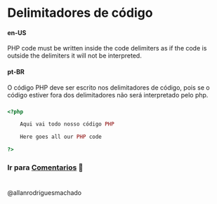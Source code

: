 # Delimitadores de código                

#### en-US
PHP code must be written inside the code delimiters as if the code is outside the delimiters it will not be interpreted.


#### pt-BR
O código PHP deve ser escrito nos delimitadores de código, pois se o código estiver fora dos delimitadores não será interpretado pelo php.

###

```php
<?php

    Aqui vai todo nosso código PHP

    Here goes all our PHP code

?>
```

### Ir para [Comentarios](Comentarios.md) 🚀


#
@allanrodriguesmachado